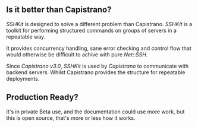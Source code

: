 ## Is it better than Capistrano?

*SSHKit* is designed to solve a different problem than Capistrano. *SSHKit* is
a toolkit for performing structured commands on groups of servers in a
repeatable way.

It provides concurrency handling, sane error checking and control flow that
would otherwise be difficult to achive with pure *Net::SSH*.

Since *Capistrano v3.0*, *SSHKit* is used by *Capistrano* to communicate with
backend servers. Whilst Capistrano provides the structure for repeatable
deployments.

## Production Ready?

It's in private Beta use, and the documentation could use more work, but this
is open source, that's more or less how it works.
